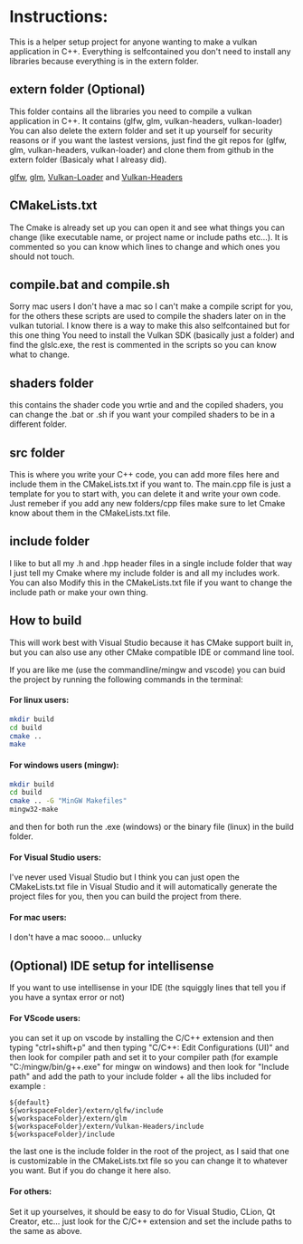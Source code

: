 # Instructions:
This is a helper setup project for anyone wanting to make a vulkan application in C++.
Everything is selfcontained you don't need to install any libraries because everything is in the extern folder.


## extern folder (Optional)
This folder contains all the libraries you need to compile a vulkan application in C++. It contains (glfw, glm, vulkan-headers, vulkan-loader)
You can also delete the extern folder and set it up yourself for security reasons or if you want the lastest versions, just find the git repos for (glfw, glm, vulkan-headers, vulkan-loader) and clone them from github in the extern folder (Basicaly what I alreasy did).

[glfw](https://github.com/glfw/glfw), [glm](https://github.com/g-truc/glm), [Vulkan-Loader](https://github.com/KhronosGroup/Vulkan-Loader) and [Vulkan-Headers](https://github.com/KhronosGroup/Vulkan-Headers)

## CMakeLists.txt

The Cmake is already set up you can open it and see what things you can change (like executable name, or project name or include paths etc...). It is commented so you can know which lines to change and which ones you should not touch.

## compile.bat and compile.sh

Sorry mac users I don't have a mac so I can't make a compile script for you, for the others these scripts are used to compile the shaders later on in the vulkan tutorial. I know there is a way to make this also selfcontained but for this one thing You need to install the Vulkan SDK (basically just a folder) and find the glslc.exe, the rest is commented in the scripts so you can know what to change.

## shaders folder

this contains the shader code you wrtie and and the copiled shaders, you can change the .bat or .sh if you want your compiled shaders to be in a different folder.

## src folder
This is where you write your C++ code, you can add more files here and include them in the CMakeLists.txt if you want to. The main.cpp file is just a template for you to start with, you can delete it and write your own code. Just remeber if you add any new folders/cpp files make sure to let Cmake know about them in the CMakeLists.txt file.

## include folder
I like to but all my .h and .hpp header files in a single include folder that way I just tell my Cmake where my include folder is and all my includes work. You can also Modify this in the CMakeLists.txt file if you want to change the include path or make your own thing.

## How to build
This will work best with Visual Studio because it has CMake support built in, but you can also use any other CMake compatible IDE or command line tool.

If you are like me (use the commandline/mingw and vscode) you can buid the project by running the following commands in the terminal:

#### For linux users:
```bash
mkdir build
cd build
cmake ..
make
```
#### For windows users (mingw):
```bash
mkdir build
cd build
cmake .. -G "MinGW Makefiles"
mingw32-make
```
and then for both run the .exe (windows) or the binary file (linux) in the build folder.

#### For Visual Studio users:
I've never used Visual Studio but I think you can just open the CMakeLists.txt file in Visual Studio and it will automatically generate the project files for you, then you can build the project from there.

#### For mac users:
I don't have a mac soooo... unlucky

## (Optional) IDE setup for intellisense
If you want to use intellisense in your IDE (the squiggly lines that tell you if you have a syntax error or not)

#### For VScode users:

you can set it up on vscode by installing the C/C++ extension and then typing "ctrl+shift+p" and then typing "C/C++: Edit Configurations (UI)" and then look for compiler path and set it to your compiler path (for example "C:/mingw/bin/g++.exe" for mingw on windows) and then look for "Include path" and add the path to your include folder + all the libs included for example :
```plaintext
${default}
${workspaceFolder}/extern/glfw/include
${workspaceFolder}/extern/glm
${workspaceFolder}/extern/Vulkan-Headers/include
${workspaceFolder}/include
```

the last one is the include folder in the root of the project, as I said that one is customizable in the CMakeLists.txt file so you can change it to whatever you want. But if you do change it here also.

#### For others:

Set it up yourselves, it should be easy to do for Visual Studio, CLion, Qt Creator, etc... just look for the C/C++ extension and set the include paths to the same as above.